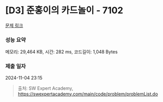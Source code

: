 # [D3] 준홍이의 카드놀이 - 7102 

[문제 링크](https://swexpertacademy.com/main/code/problem/problemDetail.do?contestProbId=AWkIlHWqBYcDFAXC) 

### 성능 요약

메모리: 29,464 KB, 시간: 282 ms, 코드길이: 1,048 Bytes

### 제출 일자

2024-11-04 23:15



> 출처: SW Expert Academy, https://swexpertacademy.com/main/code/problem/problemList.do